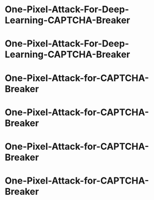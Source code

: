# One-Pixel-Attack-For-Deep-Learning-CAPTCHA-Breaker
# One-Pixel-Attack-For-Deep-Learning-CAPTCHA-Breaker
# One-Pixel-Attack-for-CAPTCHA-Breaker
# One-Pixel-Attack-for-CAPTCHA-Breaker
# One-Pixel-Attack-for-CAPTCHA-Breaker
# One-Pixel-Attack-for-CAPTCHA-Breaker
